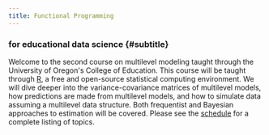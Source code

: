 ```yaml
---
title: Functional Programming
---
```


### for educational data science {#subtitle}

Welcome to the second course on multilevel modeling taught through the University of Oregon's College of Education. This course will be taught through [R](https://cran.r-project.org), a free and open-source statistical computing environment. We will dive deeper into the variance-covariance matrices of multilevel models, how predictions are made from multilevel models, and how to simulate data assuming a multilevel data structure. Both frequentist and Bayesian approaches to estimation will be covered. Please see the [schedule](../schedule) for a complete listing of topics.


